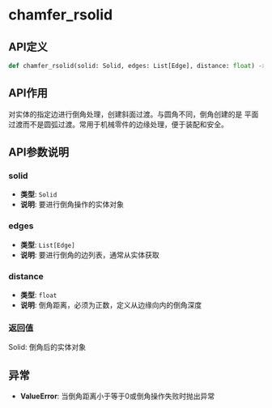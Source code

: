 # chamfer_rsolid

## API定义

```python
def chamfer_rsolid(solid: Solid, edges: List[Edge], distance: float) -> Solid
```

## API作用

对实体的指定边进行倒角处理，创建斜面过渡。与圆角不同，倒角创建的是
平面过渡而不是圆弧过渡。常用于机械零件的边缘处理，便于装配和安全。

## API参数说明

### solid

- **类型**: `Solid`
- **说明**: 要进行倒角操作的实体对象

### edges

- **类型**: `List[Edge]`
- **说明**: 要进行倒角的边列表，通常从实体获取

### distance

- **类型**: `float`
- **说明**: 倒角距离，必须为正数，定义从边缘向内的倒角深度

### 返回值

Solid: 倒角后的实体对象

## 异常

- **ValueError**: 当倒角距离小于等于0或倒角操作失败时抛出异常
